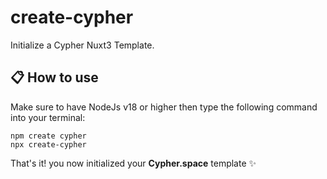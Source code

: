 # create-cypher

Initialize a Cypher Nuxt3 Template.

## 📋 How to use

Make sure to have NodeJs v18 or higher then type the following command into your terminal:

```shell
npm create cypher
npx create-cypher
```

That's it! you now initialized your **Cypher.space** template ✨
